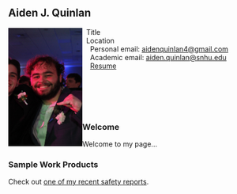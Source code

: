 ## Aiden J. Quinlan

<img src="SiteFiles/AQ.JPEG" align="left" width=150>&nbsp; Title<br/>
&nbsp; Location <br/>
&nbsp; &nbsp; Personal email: aidenquinlan4@gmail.com<br/>
&nbsp; &nbsp; Academic email: aiden.quinlan@snhu.edu<br/>
&nbsp; &nbsp; [Resume](https://aquin04.github.io/PagesBasic/SiteFiles/Resume/Resume.pdf)

<br/>
<br/>
<br/>
<br/>

### Welcome

Welcome to my page...

### Sample Work Products

Check out [one of my recent safety reports](https://agmath.github.io/PagesBasic/SiteFiles/SampleSafetyReport.html).
